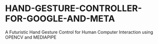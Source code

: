 # HAND-GESTURE-CONTROLLER-FOR-GOOGLE-AND-META
A Futuristic Hand Gesture Control for Human Computer Interaction using OPENCV and MEDIAPIPE
